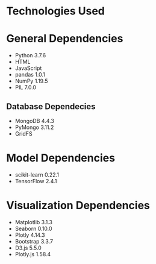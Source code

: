# Technologies Used
# General Dependencies
- Python 3.7.6
- HTML
- JavaScript
- pandas 1.0.1
- NumPy 1.19.5
- PIL 7.0.0

## Database Dependecies
- MongoDB 4.4.3
- PyMongo 3.11.2
- GridFS

# Model Dependencies
- scikit-learn 0.22.1
- TensorFlow 2.4.1

# Visualization Dependencies
- Matplotlib 3.1.3
- Seaborn 0.10.0
- Plotly 4.14.3
- Bootstrap 3.3.7
- D3.js 5.5.0
- Plotly.js 1.58.4
